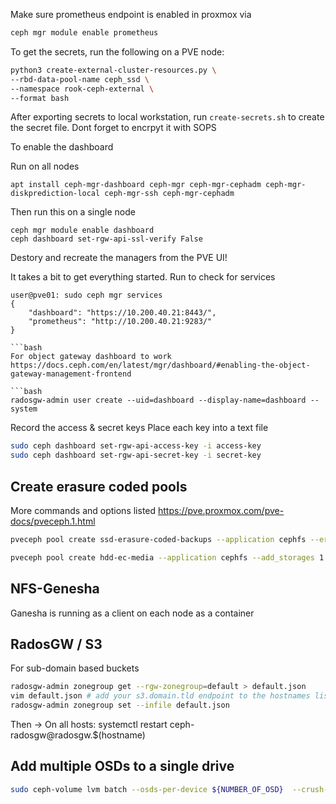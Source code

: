 Make sure prometheus endpoint is enabled in proxmox via

```bash
ceph mgr module enable prometheus
```

To get the secrets, run the following on a PVE node:
```bash
python3 create-external-cluster-resources.py \
--rbd-data-pool-name ceph_ssd \
--namespace rook-ceph-external \
--format bash
 ```

After exporting secrets to local workstation, run `create-secrets.sh` to create the secret file. Dont forget to encrpyt it with SOPS


To enable the dashboard

Run on all nodes
```
apt install ceph-mgr-dashboard ceph-mgr ceph-mgr-cephadm ceph-mgr-diskprediction-local ceph-mgr-ssh ceph-mgr-cephadm
```
Then run this on a single node
```
ceph mgr module enable dashboard
ceph dashboard set-rgw-api-ssl-verify False
```

Destory and recreate the managers from the PVE UI!

It takes a bit to get everything started.
Run to check for services
```
user@pve01: sudo ceph mgr services
{
    "dashboard": "https://10.200.40.21:8443/",
    "prometheus": "http://10.200.40.21:9283/"
}

```bash
For object gateway dashboard to work
https://docs.ceph.com/en/latest/mgr/dashboard/#enabling-the-object-gateway-management-frontend

```bash
radosgw-admin user create --uid=dashboard --display-name=dashboard --system
```

Record the access & secret keys
Place each key into a text file

```bash
sudo ceph dashboard set-rgw-api-access-key -i access-key
sudo ceph dashboard set-rgw-api-secret-key -i secret-key
```

## Create erasure coded pools

More commands and options listed
https://pve.proxmox.com/pve-docs/pveceph.1.html

```bash
pveceph pool create ssd-erasure-coded-backups --application cephfs --erasure-coding k=4,m=2,,device-class=ssd,failure-domain=osd,profile=ssd-erasure-coded

pveceph pool create hdd-ec-media --application cephfs --add_storages 1 --erasure-coding k=6,m=3,,device-class=hdd,failure-domain=osd,profile=hdd-ec-media
```

## NFS-Genesha

Ganesha is running as a client on each node as a container

## RadosGW / S3

For sub-domain based buckets

```bash
radosgw-admin zonegroup get --rgw-zonegroup=default > default.json
vim default.json # add your s3.domain.tld endpoint to the hostnames list
radosgw-admin zonegroup set --infile default.json
```

Then ->
On all hosts: systemctl restart ceph-radosgw@radosgw.$(hostname)

## Add multiple OSDs to a single drive

``` bash
sudo ceph-volume lvm batch --osds-per-device ${NUMBER_OF_OSD}  --crush-device-class {$DEVICE_CLASS} --no-auto ${DRIVE_DEV_PATH}
```
